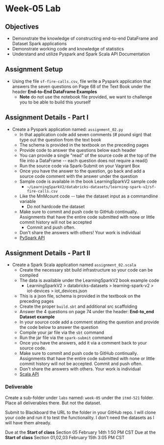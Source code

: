 # Week-05 Lab

## Objectives

- Demonstrate the knowledge of constructing end-to-end DataFrame and Dataset Spark applications
- Demonstrate working code and knowledge of statistics
- Understand and utilize Pyspark and Spark Scala API Documentation

## Assignment Setup

- Using the file `sf-fire-calls.csv`, file write a Pyspark application that answers the seven questions on Page 68 of the Text Book under the header **End-to-End DataFrame Examples**
  - **Note** do not use the notebook file provided, we want to challenge you to be able to build this yourself

## Assignment Details - Part I

- Create a Pyspark application named: `assignment_02.py`
  - In that application code add seven comments (# pound sign) that type out the question from the text book
  - The schema is provided in the textbook on the preceding pages
  - Provide code to answer the questions below each header
  - You can provide a single "read" of the source code at the top of the file into a DataFrame -- each question does not require a read()
  - Run the source code via Spark-Submit on your Vagrant Box
  - Once you have the answer to the question, go back and add a source code comment with the answer under the question
  - Sample code is available in the book LearningSparkV2 sample code
    - `~/LearningSparkV2/databricks-datasets/learning-spark-v2/sf-fire-calls.csv`
  - Like the MnMcount code -- take the dataset input as a commandline variable
    - Do not hardcode the dataset
  - Make sure to commit and push code to GitHub continually. Assignments that have the entire code submitted with none or little commit history will not be accepted
    - Commit and push often.
  - Don't share the answers with others! Your work is individual
  - [PySpark API](https://spark.apache.org/docs/latest/api/python/index.html "webpage for Pyspark API")


## Assignment Details - Part II

- Create a Spark Scala application named `assignment_02.scala`
  - Create the necessary sbt build infrastructure so your code can be compiled
  - The data is available under the LearningSparkV2 book example code
    - LearningSparkV2 > databricks-datasets > learning-spark-v2 > iot-devices > iot_devices.json
  - This is a json file, schema is provided in the textbook on the preceding pages
  - Create the proper `build.sbt` and additional src scaffolding
  - Answer the 4 questions on page 74 under the header: **End-to_end Dataset example**
  - In your source code add a comment stating the question and provide the code below to answer the question
  - Compile your jar file via the `sbt` command
  - Run the jar file via the `spark-submit` command
  - Once you have the answers, add it via a comment back to your source code.
  - Make sure to commit and push code to GitHub continually.  Assignments that have the entire code submitted with none or little commit history will not be accepted.  Commit and push often.
  - Don't share the answers with others.  Your work is individual
  - [Scala API](https://spark.apache.org/docs/latest/api/scala/org/apache/spark/index.html "Scala API documentation")

### Deliverable

Create a sub-folder under `labs` named: `week-05` under the `itmd-521` folder. Place all deliverables there.  But not the dataset.

Submit to Blackboard the URL to the folder in your GitHub repo. I will clone your code and run it to test the functionality. I don't need the datasets as I will have them already.

Due at the **Start of class** Section 05 February 14th 1:50 PM CST
Due at the **Start of class** Section 01,02,03 February 15th 3:05 PM CST
